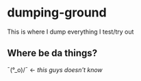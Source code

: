 # dumping-ground
This is where I dump everything I test/try out

## Where be da things?
¯\(°_o)/¯ <- *this guys doesn't know*
